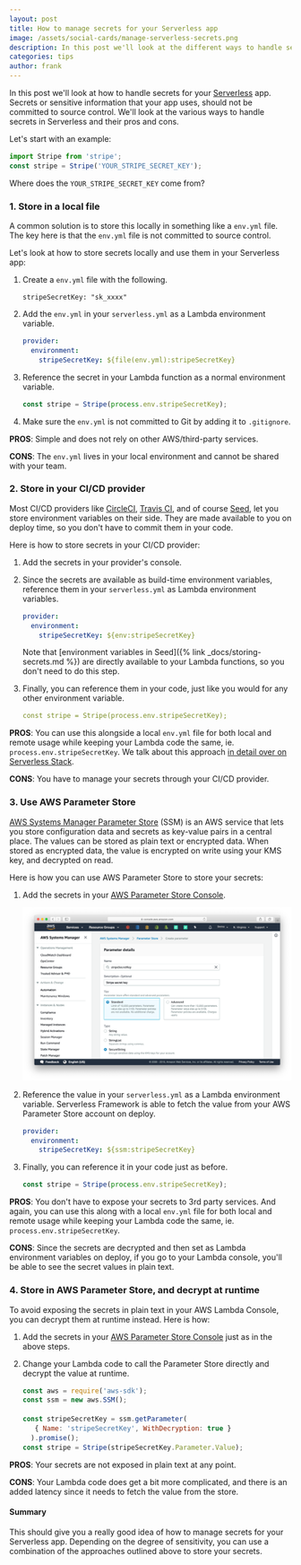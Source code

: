 ```yaml
---
layout: post
title: How to manage secrets for your Serverless app
image: /assets/social-cards/manage-serverless-secrets.png
description: In this post we'll look at the different ways to handle secrets or sensitive information in your Serverless Framework app on AWS. We'll look at how to store it locally in a file, using a CI/CD provider, AWS SSM, and a combination of a couple of approaches.
categories: tips
author: frank
---
```


In this post we'll look at how to handle secrets for your [Serverless](https://serverless.com) app. Secrets or sensitive information that your app uses, should not be committed to source control. We'll look at the various ways to handle secrets in Serverless and their pros and cons.

Let's start with an example:

``` js
import Stripe from 'stripe';
const stripe = Stripe('YOUR_STRIPE_SECRET_KEY');
```

Where does the `YOUR_STRIPE_SECRET_KEY` come from?

### 1. Store in a local file

A common solution is to store this locally in something like a `env.yml` file. The key here is that the `env.yml` file is not committed to source control.

Let's look at how to store secrets locally and use them in your Serverless app:

1. Create a `env.yml` file with the following.

   ```
   stripeSecretKey: "sk_xxxx"
   ```

2. Add the `env.yml` in your `serverless.yml` as a Lambda environment variable.

   ``` yml
   provider:
     environment:
       stripeSecretKey: ${file(env.yml):stripeSecretKey}
   ```

3. Reference the secret in your Lambda function as a normal environment variable.

   ``` js
   const stripe = Stripe(process.env.stripeSecretKey);
   ```

4. Make sure the `env.yml` is not committed to Git by adding it to `.gitignore`.

**PROS**: Simple and does not rely on other AWS/third-party services.

**CONS**: The `env.yml` lives in your local environment and cannot be shared with your team.


### 2. Store in your CI/CD provider

Most CI/CD providers like [CircleCI](https://circleci.com), [Travis CI](https://travis-ci.org), and of course [Seed](/), let you store environment variables on their side. They are made available to you on deploy time, so you don't have to commit them in your code.

Here is how to store secrets in your CI/CD provider:

1. Add the secrets in your provider's console.

2. Since the secrets are available as build-time environment variables, reference them in your `serverless.yml` as Lambda environment variables.

   ``` yml
   provider:
     environment:
       stripeSecretKey: ${env:stripeSecretKey}
   ```

   Note that [environment variables in Seed]({% link _docs/storing-secrets.md %}) are directly available to your Lambda functions, so you don't need to do this step.

3. Finally, you can reference them in your code, just like you would for any other environment variable.

   ``` yml
   const stripe = Stripe(process.env.stripeSecretKey);
   ```

**PROS**: You can use this alongside a local `env.yml` file for both local and remote usage while keeping your Lambda code the same, ie. `process.env.stripeSecretKey`. We talk about this approach [in detail over on Serverless Stack](https://serverless-stack.com/chapters/load-secrets-from-env-yml.html).

**CONS**: You have to manage your secrets through your CI/CD provider.


### 3. Use AWS Parameter Store

[AWS Systems Manager Parameter Store](https://docs.aws.amazon.com/systems-manager/latest/userguide/systems-manager-parameter-store.html) (SSM) is an AWS service that lets you store configuration data and secrets as key-value pairs in a central place. The values can be stored as plain text or encrypted data. When stored as encrypted data, the value is encrypted on write using your KMS key, and decrypted on read.

Here is how you can use AWS Parameter Store to store your secrets:

1. Add the secrets in your [AWS Parameter Store Console](https://console.aws.amazon.com/systems-manager/parameters?region=us-east-1).

   ![Store secrets in AWS Parameter Store](/assets/blog/how-to-manage-secrets-for-your-serverless-app/store-secrets-in-aws-parameter-store.png)

2. Reference the value in your `serverless.yml` as a Lambda environment variable. Serverless Framework is able to fetch the value from your AWS Parameter Store account on deploy.

   ``` yml
   provider:
     environment:
       stripeSecretKey: ${ssm:stripeSecretKey}
   ```

3. Finally, you can reference it in your code just as before.

   ``` js
   const stripe = Stripe(process.env.stripeSecretKey);
   ```

**PROS**: You don't have to expose your secrets to 3rd party services. And again, you can use this along with a local `env.yml` file for both local and remote usage while keeping your Lambda code the same, ie. `process.env.stripeSecretKey`.

**CONS**: Since the secrets are decrypted and then set as Lambda environment variables on deploy, if you go to your Lambda console, you'll be able to see the secret values in plain text.
  

### 4. Store in AWS Parameter Store, and decrypt at runtime

To avoid exposing the secrets in plain text in your AWS Lambda Console, you can decrypt them at runtime instead. Here is how:

1. Add the secrets in your [AWS Parameter Store Console](https://console.aws.amazon.com/systems-manager/parameters?region=us-east-1) just as in the above steps.

2. Change your Lambda code to call the Parameter Store directly and decrypt the value at runtime.

   ``` js
   const aws = require('aws-sdk');
   const ssm = new aws.SSM();

   const stripeSecretKey = ssm.getParameter(
      { Name: 'stripeSecretKey', WithDecryption: true }
     ).promise();
   const stripe = Stripe(stripeSecretKey.Parameter.Value);
   ```

**PROS**: Your secrets are not exposed in plain text at any point.

**CONS**: Your Lambda code does get a bit more complicated, and there is an added latency since it needs to fetch the value from the store.

#### Summary

This should give you a really good idea of how to manage secrets for your Serverless app. Depending on the degree of sensitivity, you can use a combination of the approaches outlined above to store your secrets.
  
